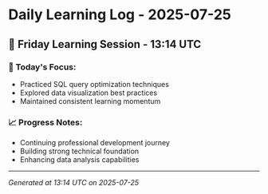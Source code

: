 # Daily Learning Log - 2025-07-25

## 📅 Friday Learning Session - 13:14 UTC

### 🎯 Today's Focus:
- Practiced SQL query optimization techniques
- Explored data visualization best practices
- Maintained consistent learning momentum

### 📈 Progress Notes:
- Continuing professional development journey
- Building strong technical foundation
- Enhancing data analysis capabilities

---
*Generated at 13:14 UTC on 2025-07-25*
